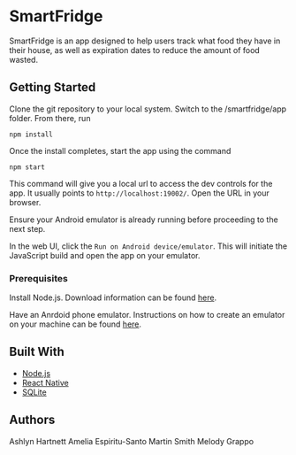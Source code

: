 # SmartFridge

SmartFridge is an app designed to help users track what food they have in their house, as well as expiration dates to reduce the amount of food wasted.

## Getting Started

Clone the git repository to your local system. Switch to the /smartfridge/app folder. From there, run
```
npm install
```
Once the install completes, start the app using the command
```
npm start
```
This command will give you a local url to access the dev controls for the app. It usually points to `http://localhost:19002/`. Open the URL in your browser.

Ensure your Android emulator is already running before proceeding to the next step.

In the web UI, click the `Run on Android device/emulator`. This will initiate the JavaScript build and open the app on your emulator.

### Prerequisites

Install Node.js. Download information can be found [here](https://nodejs.org/en/download/).

Have an Anrdoid phone emulator. Instructions on how to create an emulator on your machine can be found [here](https://developer.android.com/studio/run/managing-avds).

## Built With

* [Node.js](https://nodejs.org/en/)
* [React Native](http://www.reactnative.com/)
* [SQLite](https://www.sqlite.org/index.html)

## Authors
Ashlyn Hartnett
Amelia Espiritu-Santo
Martin Smith
Melody Grappo
